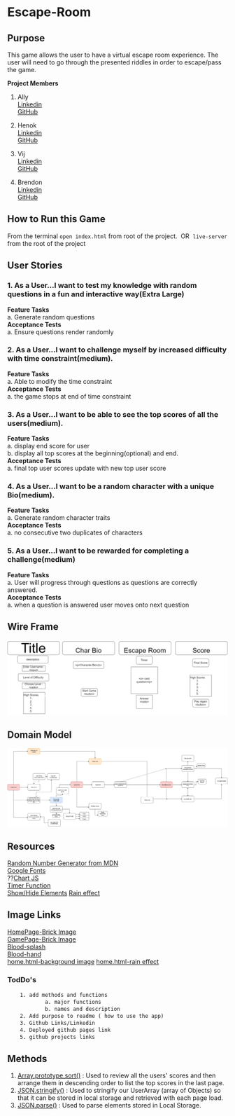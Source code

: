 # Escape-Room

## Purpose ##  
This game allows the user to have a virtual escape room experience. The user will need to go through the presented riddles in order to escape/pass the game.

**Project Members**
1. Ally  
[Linkedin](https://www.linkedin.com/in/allyson-reyes/)  
[GitHub](https://github.com/areyes986)
2. Henok  
[Linkedin](https://www.linkedin.com/in/henok-gebremedhn-626a4b153/)  
[GitHub](https://github.com/henok-6411)
3. Vij  
[Linkedin](https://www.linkedin.com/in/vijayetarangarajan/)  
[GitHub](https://github.com/vijayetar)

4. Brendon  
[Linkedin](https://www.linkedin.com/in/brendon-hampton-37132899/)  
[GitHub](https://github.com/BrendonLH)

## How to Run this Game ##
From the terminal `open index.html` from root of the project.
​
OR 
​
`live-server` from the root of the project

## User Stories

### 1. As a User...I want to test my knowledge with random questions in a fun and interactive way(Extra Large) ###

**Feature Tasks**  
        a. Generate random questions  
**Acceptance Tests**  
        a. Ensure questions render randomly


### 2. As a User...I want to challenge myself by increased difficulty with time constraint(medium). ### 
 **Feature Tasks**  
        a. Able to modify the time constraint  
**Acceptance Tests**  
        a. the game stops at end of time constraint

### 3. As a User...I want to be able to see the top scores of all the users(medium). ###

**Feature Tasks**   
        a. display end score for user  
        b. display all top scores at the beginning(optional) and end.    
**Acceptance Tests**  
        a. final top user scores update with new top user score


### 4. As a User...I want to be a random character with a unique Bio(medium). ###

**Feature Tasks**  
        a. Generate random character traits  
**Acceptance Tests**  
        a. no consecutive two duplicates of characters
        

### 5. As a User...I want to be rewarded for completing a challenge(medium) ###

**Feature Tasks**  
        a. User will progress through questions as questions are correctly answered.  
**Acceptance Tests**  
        a. when a question is answered user moves onto next question


## Wire Frame ##
![wireframe](/img/WireFrame.jpg)

## Domain Model ##
![Domain Model](/img/DomainModel.png)

## Resources ##
[Random Number Generator from MDN](https://developer.mozilla.org/en-US/docs/Web/JavaScript/Reference/Global_Objects/Math/random)    
[Google Fonts](https://fonts.google.com/?category=Display&selection.family=Rammetto+One)  
??[Chart JS](https://www.chartjs.org/docs/latest/)   
[Timer Function](https://www.geeksforgeeks.org/javascript-timer/)  
[Show/Hide Elements](https://gomakethings.com/how-to-show-and-hide-elements-with-vanilla-javascript/) 
[Rain effect](https://github.com/bikkimahato/HTML-CSS-Projects/tree/master/RainAnimation) 


## Image Links ##
[HomePage-Brick Image](https://unsplash.com/)  
[GamePage-Brick Image](https://unsplash.com/)  
[Blood-splash](https://encrypted-tbn0.gstatic.com/images?q=tbn:ANd9GcTlYvyNujTDMFpxcN6xzhcmHbil44f3ilcbK8CSVN_Kjp3ALhJJJg&s)  
[Blood-hand]( https://media.wired.com/photos/5bd262d4b1e96429a704ba17/master/w_2560%2Cc_limit/bloodyhand_top-1036615756.jpg)  
[home.html-background image](https://get.wallhere.com/photo/night-Moon-moonlight-swamp-house-haunted-digital-art-1149294.jpg)
[home.html-rain effect](https://github.com/bikkimahato/HTML-CSS-Projects/tree/master/RainAnimation)


### TodDo's 
        1. add methods and functions
                a. major functions 
                b. names and description
        2. Add purpose to readme ( how to use the app)
        3. Github Links/Linkedin
        4. Deployed github pages link
        5. github projects links


## Methods ##
1.   [Array.prototype.sort()](https://developer.mozilla.org/en-US/docs/Web/JavaScript/Reference/Global_Objects/Array/sort) : Used to review all the users' scores and then arrange them in descending order to list the top scores in the last page.  
2.   [JSON.stringify()](https://developer.mozilla.org/en-US/docs/Web/JavaScript/Reference/Global_Objects/JSON/stringify) : Used to stringify our UserArray (array of Objects) so that it can be stored in local storage and retrieved with each page load.  
3.   [JSON.parse()](https://developer.mozilla.org/en-US/docs/Web/JavaScript/Reference/Global_Objects/JSON/parse) : Used to parse elements stored in Local Storage.   

